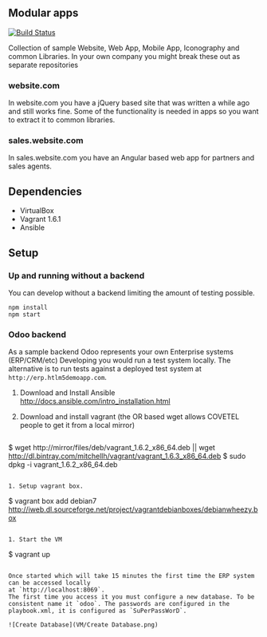 ## Modular apps

[![Build Status](https://travis-ci.org/ignorethegap/modular-apps.svg)](https://travis-ci.org/ignorethegap/modular-apps)

Collection of sample Website, Web App, Mobile App, Iconography and common Libraries.
In your own company you might break these out as separate repositories

### website.com

In website.com you have a jQuery based site that was written a while ago and still works fine.
Some of the functionality is needed in apps so you want to extract it to common libraries.

### sales.website.com

In sales.website.com you have an Angular based web app for partners and sales agents.


Dependencies
------------

* VirtualBox
* Vagrant 1.6.1
* Ansible

Setup
-----

### Up and running without a backend

You can develop without a backend limiting the amount of testing possible.

```
npm install
npm start
```

### Odoo backend

As a sample backend Odoo represents your own Enterprise systems (ERP/CRM/etc)
Developing you would run a test system locally. The alternative is to run tests
against a deployed test system at `http://erp.htlm5demoapp.com`.

1. Download and Install Ansible http://docs.ansible.com/intro_installation.html


1. Download and install vagrant (the OR based wget allows COVETEL people to get it from a local mirror)

   ```
$ wget http://mirror/files/deb/vagrant_1.6.2_x86_64.deb || wget http://dl.bintray.com/mitchellh/vagrant/vagrant_1.6.3_x86_64.deb
$ sudo dpkg -i vagrant_1.6.2_x86_64.deb

   ```

1. Setup vagrant box.

   ```
$ vagrant box add debian7 http://iweb.dl.sourceforge.net/project/vagrantdebianboxes/debianwheezy.box

   ```

1. Start the VM

   ```
$ vagrant up
   ```

Once started which will take 15 minutes the first time the ERP system can be accessed locally
at `http://localhost:8069`.   
The first time you access it you must configure a new database. To be consistent name it `odoo`. The passwords are configured in the playbook.xml, it is configured as `SuPerPassWorD`.

![Create Database](VM/Create Database.png)